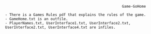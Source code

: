                                                           Game-GoHome
                                                              
    - There is a Games Rules pdf that explains the rules of the game. 
    - GameHome.txt is an outfile. 
    - PlayerNames.txt, UserInterface1.txt, UserInterface2.txt, UserInterface2.txt, UserInterface4.txt are infiles. 
